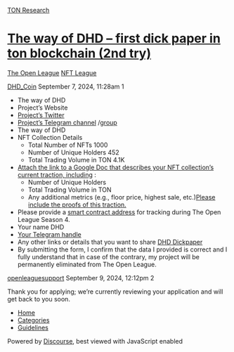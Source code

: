 [TON Research](/)

# [The way of DHD – first dick paper in ton blockchain (2nd try)](/t/the-way-of-dhd-first-dick-paper-in-ton-blockchain-2nd-try/31644)

[The Open League](/c/the-open-league/nft-battle/62)  [NFT League](/c/the-open-league/nft-battle/62) 

    

[DHD\_Coin](https://tonresear.ch/u/DHD_Coin)  September 7, 2024, 11:28am  1

*   The way of DHD
*   Project’s Website
*   [Project’s Twitter](https://twitter.com/TheWayofDHD)
*   [Project’s Telegram channel](https://t.me/WayofDHD) /[group](https://t.me/WayofDHD_Chat)
*   The way of DHD
*   NFT Collection Details
    *   Total Number of NFTs 1000
    *   Number of Unique Holders 452
    *   Total Trading Volume in TON 4.1K
*   [Attach the link to a Google Doc that describes your NFT collection’s current traction, including](https://docs.google.com/document/d/1Iux09JNFfXF_t6x-zVsiGscN176i3IrZrPC1EaeG5dI/edit?usp=sharing) :
    *   Number of Unique Holders
    *   Total Trading Volume in TON
    *   Any additional metrics (e.g., floor price, highest sale, etc.)[Please include the proofs of this traction.](https://getgems.io/collection/EQDzvSAKspPnYIhuqZe0_dMfrEEUlwKVzb4dJo0sRoxZwRZe?modalNft=EQDtKrXe4CEBbFHzGKMGxZ851UXGc35FYxcykZloaFN9yF7f#stats)
*   Please provide a [smart contract address](https://tonviewer.com/EQDzvSAKspPnYIhuqZe0_dMfrEEUlwKVzb4dJo0sRoxZwRZe) for tracking during The Open League Season 4.
*   Your name DHD
*   [Your Telegram handle](https://t.me/WayDHD)
*   Any other links or details that you want to share [DHD Dickpaper](https://ddejfvww7sqtk.cloudfront.net/nft-content-cache/images/EQDzvSAKspPnYIhuqZe0_dMfrEEUlwKVzb4dJo0sRoxZwRZe/00914973fe9ba0d2)
*   By submitting the form, I confirm that the data I provided is correct and I fully understand that in case of the contrary, my project will be permanently eliminated from The Open League.

 

[openleaguesupport](https://tonresear.ch/u/openleaguesupport) September 9, 2024, 12:12pm  2

Thank you for applying; we’re currently reviewing your application and will get back to you soon.

 

*   [Home](/)
*   [Categories](/categories)
*   [Guidelines](/guidelines)

Powered by [Discourse](https://www.discourse.org), best viewed with JavaScript enabled
